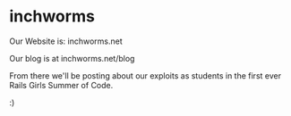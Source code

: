 inchworms
=========

Our Website is: inchworms.net

Our blog is at inchworms.net/blog

From there we'll be posting about our exploits as students in the first ever Rails Girls Summer of Code.

:)
